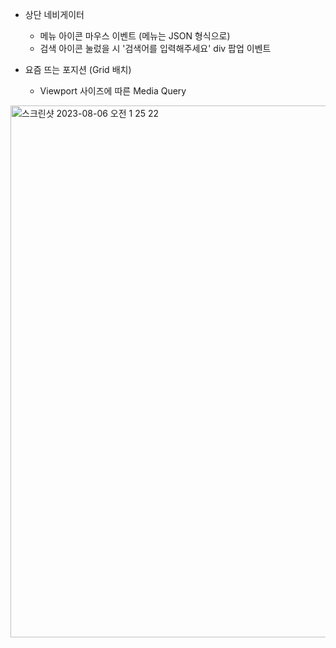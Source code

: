 - 상단 네비게이터
  - 메뉴 아이콘 마우스 이벤트 (메뉴는 JSON 형식으로)
  - 검색 아이콘 눌렀을 시 '검색어를 입력해주세요' div 팝업 이벤트

- 요즘 뜨는 포지션 (Grid 배치)
  - Viewport 사이즈에 따른 Media Query

 <img width="851" alt="스크린샷 2023-08-06 오전 1 25 22" src="https://github.com/haxr369/ASAC_assignment/assets/53365713/c73bc4d6-a871-4941-b731-391e5cfd7600">
